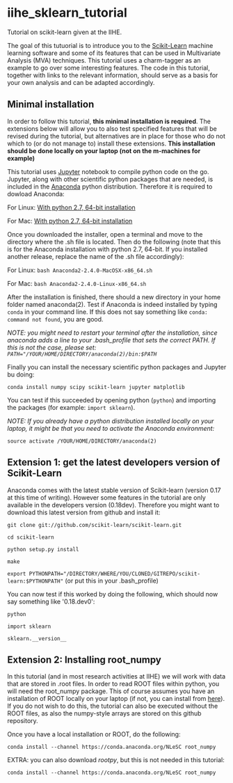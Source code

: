 # iihe_sklearn_tutorial
Tutorial on scikit-learn given at the IIHE. 

The goal of this tutuorial is to introduce you to the [Scikit-Learn](http://scikit-learn.org/stable/) machine learning software and some of its features that can be used in Multivariate Analysis (MVA) techniques. This tutorial uses a charm-tagger as an example to go over some interesting features. The code in this tutorial, together with links to the relevant information, should serve as a basis for your own analysis and can be adapted accordingly.

## Minimal installation
In order to follow this tutorial, **this minimal installation is required**. The extensions below will allow you to also test specified features that will be revised during the tutorial, but alternatives are in place for those who do not which to (or do not manage to) install these extensions. **This installation should be done locally on your laptop (not on the m-machines for example)**

This tutorial uses [Jupyter](http://jupyter.org/) notebook to compile python code on the go. Jupyter, along with other scientific python packages that are needed, is included in the [Anaconda](https://www.continuum.io/downloads) python distribution. Therefore it is required to dowload Anaconda:

For Linux: <a href="https://3230d63b5fc54e62148e-c95ac804525aac4b6dba79b00b39d1d3.ssl.cf1.rackcdn.com/Anaconda2-2.4.0-Linux-x86_64.sh"> With python 2.7, 64-bit installation</a>

For Mac: <a href="https://3230d63b5fc54e62148e-c95ac804525aac4b6dba79b00b39d1d3.ssl.cf1.rackcdn.com/Anaconda2-2.4.0-MacOSX-x86_64.sh"> With python 2.7, 64-bit installation</a>

Once you downloaded the installer, open a terminal and move to the directory where the .sh file is located. Then do the following (note that this is for the Anaconda installation with python 2.7, 64-bit. If you installed another release, replace the name of the .sh file accordingly):

For Linux: `bash Anaconda2-2.4.0-MacOSX-x86_64.sh`

For Mac: `bash Anaconda2-2.4.0-Linux-x86_64.sh`

After the installation is finished, there should a new directory in your home folder named anaconda(2). Test if Anaconda is indeed installed by typing `conda` in your command line. If this does not say something like `conda: command not found`, you are good. 

*NOTE: you might need to restart your terminal after the installation, since anaconda adds a line to your .bash_profile that sets the correct PATH. If this is not the case, please set: `PATH="/YOUR/HOME/DIRECTORY/anaconda(2)/bin:$PATH`*

Finally you can install the necessary scientific python packages and Jupyter bu doing:

`conda install numpy scipy scikit-learn jupyter matplotlib`

You can test if this succeeded by opening python (`python`) and importing the packages (for example: `import sklearn`).

*NOTE: If you already have a python distribution installed locally on your laptop, it might be that you need to activate the Anaconda environment:*

`source activate /YOUR/HOME/DIRECTORY/anaconda(2)`

## Extension 1: get the latest developers version of Scikit-Learn
Anaconda comes with the latest stable version of Scikit-learn (version 0.17 at this time of writing). However some features in the tutorial are only available in the developers version (0.18dev). Therefore you might want to download this latest version from github and install it:

`git clone git://github.com/scikit-learn/scikit-learn.git`

`cd scikit-learn`

`python setup.py install`

`make`

`export PYTHONPATH="/DIRECTORY/WHERE/YOU/CLONED/GITREPO/scikit-learn:$PYTHONPATH"` (or put this in your .bash_profile)

You can now test if this worked by doing the following, which should now say something like '0.18.dev0':

`python`

`import sklearn`

`sklearn.__version__`

## Extension 2: Installing root_numpy
In this tutorial (and in most research activities at IIHE) we will work with data that are stored in .root files. In order to read ROOT files within python, you will need the root_numpy package. This of course assumes you have an installation of ROOT locally on your laptop (if not, you can install from [here](https://root.cern.ch/downloading-root)). If you do not wish to do this, the tutorial can also be executed without the ROOT files, as also the numpy-style arrays are stored on this github repository.

Once you have a local installation or ROOT, do the following:

`conda install --channel https://conda.anaconda.org/NLeSC root_numpy`

EXTRA: you can also download *rootpy*, but this is not needed in this tutorial:

`conda install --channel https://conda.anaconda.org/NLeSC root_numpy`
